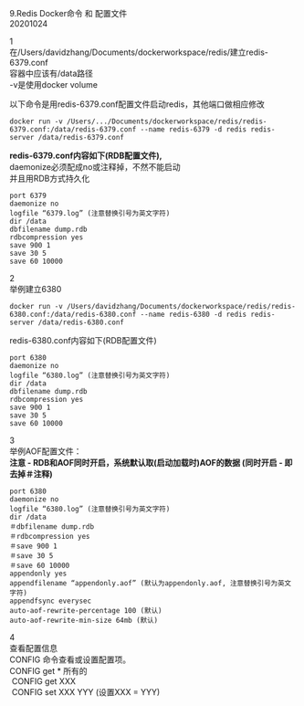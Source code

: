 9.Redis Docker命令 和 配置文件  
20201024

1  
在/Users/davidzhang/Documents/dockerworkspace/redis/建立redis-6379.conf  
容器中应该有/data路径  
-v是使用docker volume  

以下命令是用redis-6379.conf配置文件启动redis，其他端口做相应修改
```
docker run -v /Users/.../Documents/dockerworkspace/redis/redis-6379.conf:/data/redis-6379.conf --name redis-6379 -d redis redis-server /data/redis-6379.conf
```

**redis-6379.conf内容如下(RDB配置文件),**   
daemonize必须配成no或注释掉，不然不能启动   
并且用RDB方式持久化

	port 6379
	daemonize no
	logfile “6379.log” (注意替换引号为英文字符)
	dir /data
	dbfilename dump.rdb
	rdbcompression yes
	save 900 1
	save 30 5
	save 60 10000

2  
举例建立6380  
```
docker run -v /Users/davidzhang/Documents/dockerworkspace/redis/redis-6380.conf:/data/redis-6380.conf --name redis-6380 -d redis redis-server /data/redis-6380.conf
```
redis-6380.conf内容如下(RDB配置文件)   

	port 6380
	daemonize no
	logfile “6380.log” (注意替换引号为英文字符)
	dir /data
	dbfilename dump.rdb
	rdbcompression yes
	save 900 1
	save 30 5
	save 60 10000

3  
举例AOF配置文件：  
**注意 - RDB和AOF同时开启，系统默认取(启动加载时)AOF的数据 (同时开启 - 即去掉＃注释)**  

	port 6380
	daemonize no
	logfile “6380.log” (注意替换引号为英文字符)
	dir /data
	＃dbfilename dump.rdb
	＃rdbcompression yes
	＃save 900 1
	＃save 30 5
	＃save 60 10000
	appendonly yes
	appendfilename “appendonly.aof” (默认为appendonly.aof, 注意替换引号为英文字符)
	appendfsync everysec
	auto-aof-rewrite-percentage 100 (默认)
	auto-aof-rewrite-min-size 64mb (默认)

4  
查看配置信息  
CONFIG 命令查看或设置配置项。   
CONFIG get * 所有的  
 CONFIG get XXX  
 CONFIG set XXX YYY (设置XXX = YYY)   